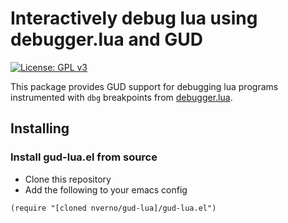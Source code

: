 # Interactively debug lua using debugger.lua and GUD

[![License: GPL v3](https://img.shields.io/badge/License-GPLv3-blue.svg)](https://www.gnu.org/licenses/gpl-3.0)

This package provides GUD support for debugging lua programs instrumented with
`dbg` breakpoints from [debugger.lua](https://github.com/slembcke/debugger.lua).


## Installing

### Install gud-lua.el from source

- Clone this repository
- Add the following to your emacs config

```elisp
(require "[cloned nverno/gud-lua]/gud-lua.el")
```
